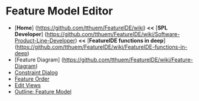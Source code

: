 # Feature Model Editor

* [**Home**] (https://github.com/tthuem/FeatureIDE/wiki) **<<** [**SPL Developer**] (https://github.com/tthuem/FeatureIDE/wiki/Software-Product-Line-Developer) **<<** [**FeatureIDE functions in deep**] (https://github.com/tthuem/FeatureIDE/wiki/FeatureIDE-functions-in-deep)
* [Feature Diagram] (https://github.com/tthuem/FeatureIDE/wiki/Feature-Diagram)
* [Constraint Dialog](https://github.com/tthuem/FeatureIDE/wiki/Constraint-Dialog)
* [Feature Order](https://github.com/tthuem/FeatureIDE/wiki/Feature-Order)
* [Edit Views](https://github.com/tthuem/FeatureIDE/wiki/Edit-Views)
* [Outline: Feature Model](https://github.com/tthuem/FeatureIDE/wiki/Outline-Feature-Model)